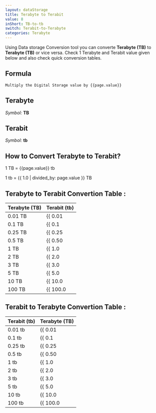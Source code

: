 ```yaml
---
layout: dataStorage
title: Terabyte to Terabit
value: 8
inShort: TB-to-tb
switch: Terabit-to-Terabyte
categories: Terabyte
---
```


Using Data storage Conversion tool you can converte **Terabyte (TB)** to **Terabyte (TB)** or vice versa. Check 1 Terabyte and Terabit value given below and also check quick conversion tables.

## Formula
`Multiply the Digital Storage value by {{page.value}}`

## Terabyte
*Symbol:* **TB**

## Terabit
*Symbol:* **tb**

## How to Convert Terabyte to Terabit?

1 TB = {{page.value}} tb

1 tb = {{ 1.0 | divided_by: page.value }} TB


## Terabyte to Terabit Convertion Table :

| Terabyte (TB) | Terabit (tb) |
| ---- | ---- |
| 0.01 TB | {{ 0.01 | times: page.value }} tb |
| 0.1 TB | {{ 0.1 | times: page.value }} tb |
| 0.25 TB | {{ 0.25 | times: page.value }} tb |
| 0.5 TB | {{ 0.50 | times: page.value }} tb |
| 1 TB | {{ 1.0 | times: page.value }} tb |
| 2 TB | {{ 2.0 | times: page.value }} tb |
| 3 TB | {{ 3.0 | times: page.value }} tb |
| 5 TB | {{ 5.0 | times: page.value }} tb |
| 10 TB | {{ 10.0 | times: page.value }} tb |
| 100 TB | {{ 100.0 | times: page.value }} tb |

## Terabit to Terabyte Convertion Table :

| Terabit (tb) | Terabyte (TB) |
| ---- | ---- |
| 0.01 tb | {{ 0.01 | divided_by: page.value }} TB |
| 0.1 tb | {{ 0.1 | divided_by: page.value }} TB |
| 0.25 tb | {{ 0.25 | divided_by: page.value }} TB |
| 0.5 tb | {{ 0.50 | divided_by: page.value }} TB |
| 1 tb | {{ 1.0 | divided_by: page.value }} TB |
| 2 tb | {{ 2.0 | divided_by: page.value }} TB |
| 3 tb | {{ 3.0 | divided_by: page.value }} TB |
| 5 tb | {{ 5.0 | divided_by: page.value }} TB |
| 10 tb | {{ 10.0 | divided_by: page.value }} TB |
| 100 tb | {{ 100.0 | divided_by: page.value }} TB |


<script>
document.getElementById('selectInput')[16].selected = true
document.getElementById('selectOutput')[14].selected = true
</script>
